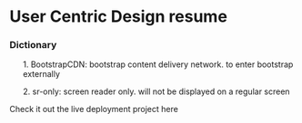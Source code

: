<h1> User Centric Design resume</h1>
     
 <h3>Dictionary</h3>
 <ol>1. BootstrapCDN: bootstrap content delivery network. to enter bootstrap externally</ol>
 <ol>2. sr-only: screen reader only. will not be displayed on a regular screen</ol>
 
 Check it out the live deployment project here <a href="https://shraful.github.io/mini-project-my-resume-/" target="_blank">
 
 
